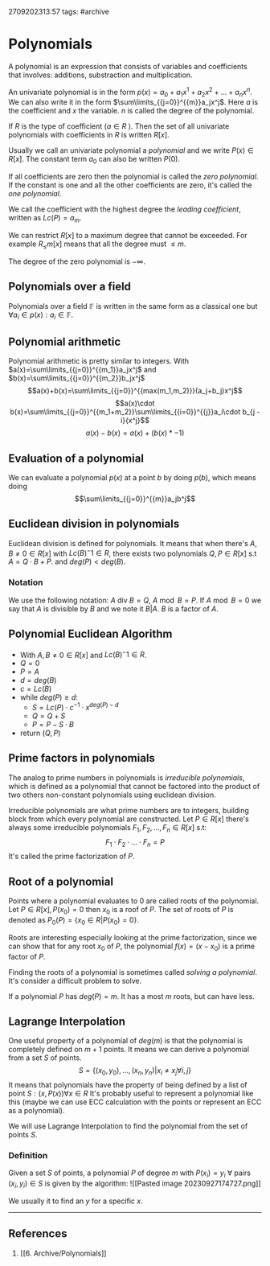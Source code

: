2709202313:57
tags: #archive 
# Polynomials

A polynomial is an expression that consists of variables and coefficients that involves: additions, substraction and multiplication. 

An univariate polynomial is in the form $p(x)=a_0+a_1x^1+a_2x^2+...+a_nx^n$.
We can also write it in the form $\sum\limits_{{j=0}}^{{m}}a_jx^j$.
Here $a$ is the coefficient and $x$ the variable.
$n$ is called the degree of the polynomial.

If $R$ is the type of coefficient ($a\in R$ ). 
Then the set of all univariate polynomials with coefficients in $R$ is written $R[x]$.

Usually we call an univariate polynomial a _polynomial_ and we write $P(x)\in R[x]$.
The constant term $a_0$ can also be written $P(0)$.

If all coefficients are zero then the polynomial is called the *zero polynomial*.
If the constant is one and all the other coefficients are zero, it's called the *one polynomial*.

We call the coefficient with the highest degree the *leading coefficient*, written as $Lc(P)=a_m$.

We can restrict $R[x]$ to a maximum degree that cannot be exceeded. For example $R_\leq{m}[x]$ means that all the degree must $\leq m$. 

The degree of the zero polynomial is $-\infty$. 
## Polynomials over a field
Polynomials over a field $\mathbb{F}$ is written in the same form as a classical one but $\forall a_i \in p(x): a_i\in\mathbb{F}$.  
## Polynomial arithmetic
Polynomial arithmetic is pretty similar to integers.
With $a(x)=\sum\limits_{{j=0}}^{{m_1}}a_jx^j$ and $b(x)=\sum\limits_{{j=0}}^{{m_2}}b_jx^j$
$$a(x)+b(x)=\sum\limits_{{j=0}}^{{max(m_1,m_2)}}(a_j+b_j)x^j$$
$$a(x)\cdot b(x)=\sum\limits_{{j=0}}^{{m_1+m_2}}\sum\limits_{{i=0}}^{{j}}a_i\cdot b_{j -i}{x^j}$$
$$a(x)-b(x) = a(x)+(b(x)*-1)$$
## Evaluation of a polynomial
We can evaluate a polynomial $p(x)$ at a point $b$ by doing $p(b)$, which means doing $$\sum\limits_{{j=0}}^{{m}}a_jb^j$$
## Euclidean division in polynomials 
Euclidean division is defined for polynomials.
It means that when there's $A,B\neq 0\in R[x]$ with $Lc(B)^-1\in R$, there exists two polynomials $Q,P\in R[x] \text{ s.t } A=Q\cdot B+P$. and $deg(P) < deg(B)$.

### Notation
We use the following notation:
$A \text{ div } B=Q$, $A\bmod B=P$.
If $A\bmod B=0$ we say that $A$ is divisible by $B$ and we note it $B|A$. 
$B$ is a factor of $A$.

## Polynomial Euclidean Algorithm
- With $A,B\neq 0\in R[x]$ and $Lc(B)^-1\in R$.
- $Q=0$
- $P=A$
- $d=deg(B)$
- $c=Lc(B)$
- while $deg(P)\geq d$:
	- $S=Lc(P)\cdot c^{-1}\cdot x^{deg(P)-d}$
	- $Q=Q+S$
	- $P=P-S\cdot B$
- return $(Q,P)$
## Prime factors in polynomials
The analog to prime numbers in polynomials is *irreducible polynomials*, which is defined as a polynomial that cannot be factored into the product of two others non-constant polynomials using euclidean division.

Irreducible polynomials are what prime numbers are to integers, building block from which every polynomial are constructed.
Let $P\in R[x]$ there's always some irreducible polynomials $F_1, F_2, ..., F_n\in R[x]$ s.t:$$F_1\cdot F_2\cdot...\cdot F_n=P$$
It's called the prime factorization of $P$.
## Root of a polynomial
Points where a polynomial evaluates to 0 are called roots of the polynomial.
Let $P\in R[x], P(x_0)=0$ then $x_0$ is a roof of $P$.
The set of roots of $P$ is denoted as $P_0(P)=\{x_0\in R| P(x_0) = 0\}$.

Roots are interesting especially looking at the prime factorization, since we can show that for any root $x_0$ of $P$, the polynomial $f(x)=(x-x_0)$ is a prime factor of $P$.

Finding the roots of a polynomial is sometimes called *solving a polynomial*. It's consider a difficult problem to solve.

If a polynomial $P$ has $deg(P)=m$. It has a most $m$ roots, but can have less.
## Lagrange Interpolation
One useful property of a polynomial of $deg(m)$ is that the polynomial is completely defined on $m+1$ points.
It means we can derive a polynomial from a set $S$ of points. $$S=\{(x_0,y_0),...,(x_n,y_n)|x_i\neq x_j\forall i,j \}$$
It means that polynomials have the property of being defined by a list of point $S: (x,P(x))\forall x\in R$
It's probably useful to represent a polynomial like this (maybe we can use ECC calculation with the points or represent an ECC as a polynomial).

We will use Lagrange Interpolation to find the polynomial from the set of points $S$. 

### Definition
Given a set $S$ of points, a polynomial $P$ of degree $m$ with $P(x_i)=y_i$ $\forall$ pairs $(x_i,y_i)\in S$ is given by the algorithm:
![[Pasted image 20230927174727.png]]

We usually it to find an $y$ for a specific $x$. 

---
## References
1. [[6. Archive/Polynomials]]